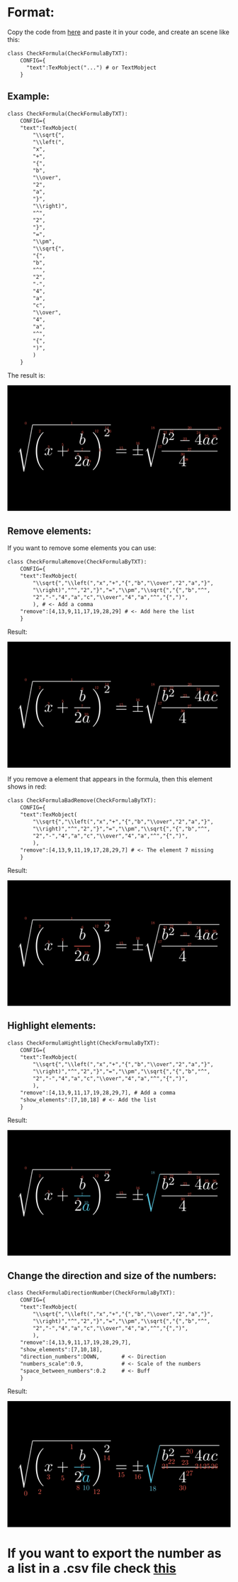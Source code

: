 # Format:
Copy the code from [here](https://github.com/Elteoremadebeethoven/MyAnimations/blob/master/check_formula_by_txt/check_formula_by_txt.py) and paste it in your code, and create an scene like this:
```python3
class CheckFormula(CheckFormulaByTXT):
    CONFIG={
      "text":TexMobject("...") # or TextMobject
    }
```
## Example:
```python3
class CheckFormula(CheckFormulaByTXT):
    CONFIG={
    "text":TexMobject(
        "\\sqrt{",
        "\\left(",
        "x",
        "+",
        "{",
        "b",
        "\\over",
        "2",
        "a",
        "}",
        "\\right)",
        "^",
        "2",
        "}",
        "=",
        "\\pm",
        "\\sqrt{",
        "{",
        "b",
        "^",
        "2",
        "-",
        "4",
        "a",
        "c",
        "\\over",
        "4",
        "a",
        "^",
        "{",
        ")",
        )
    }
```
The result is:

<p align="center"><img src ="/check_formula_by_txt/images/im1.png" /></p>

## Remove elements:
If you want to remove some elements you can use:
```python3
class CheckFormulaRemove(CheckFormulaByTXT):
    CONFIG={
    "text":TexMobject(
        "\\sqrt{","\\left(","x","+","{","b","\\over","2","a","}",
        "\\right)","^","2","}","=","\\pm","\\sqrt{","{","b","^",
        "2","-","4","a","c","\\over","4","a","^","{",")",
        ), # <- Add a comma
    "remove":[4,13,9,11,17,19,28,29] # <- Add here the list
    }
```
Result:

<p align="center"><img src ="/check_formula_by_txt/images/im2.png" /></p>

If you remove a element that appears in the formula, then this element shows in red:
```python3
class CheckFormulaBadRemove(CheckFormulaByTXT):
    CONFIG={
    "text":TexMobject(
        "\\sqrt{","\\left(","x","+","{","b","\\over","2","a","}",
        "\\right)","^","2","}","=","\\pm","\\sqrt{","{","b","^",
        "2","-","4","a","c","\\over","4","a","^","{",")",
        ),
    "remove":[4,13,9,11,19,17,28,29,7] # <- The element 7 missing
    }
```
Result:

<p align="center"><img src ="/check_formula_by_txt/images/im3.png" /></p>

## Highlight elements:
```python3
class CheckFormulaHightlight(CheckFormulaByTXT):
    CONFIG={
    "text":TexMobject(
        "\\sqrt{","\\left(","x","+","{","b","\\over","2","a","}",
        "\\right)","^","2","}","=","\\pm","\\sqrt{","{","b","^",
        "2","-","4","a","c","\\over","4","a","^","{",")",
        ),
    "remove":[4,13,9,11,17,19,28,29,7], # Add a comma
    "show_elements":[7,10,18] # <- Add the list
    }
```
Result:

<p align="center"><img src ="/check_formula_by_txt/images/im4.png" /></p>

## Change the direction and size of the numbers:
```python3
class CheckFormulaDirectionNumber(CheckFormulaByTXT):
    CONFIG={
    "text":TexMobject(
        "\\sqrt{","\\left(","x","+","{","b","\\over","2","a","}",
        "\\right)","^","2","}","=","\\pm","\\sqrt{","{","b","^",
        "2","-","4","a","c","\\over","4","a","^","{",")",
        ),
    "remove":[4,13,9,11,17,19,28,29,7],
    "show_elements":[7,10,18],
    "direction_numbers":DOWN,       # <- Direction
    "numbers_scale":0.9,            # <- Scale of the numbers
    "space_between_numbers":0.2     # <- Buff
    }
```
Result:

<p align="center"><img src ="/check_formula_by_txt/images/im5.png" /></p>

# If you want to export the number as a list in a .csv file check [this](link)

